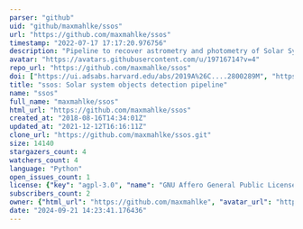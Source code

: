 ```yaml
---
parser: "github"
uid: "github/maxmahlke/ssos"
url: "https://github.com/maxmahlke/ssos"
timestamp: "2022-07-17 17:17:20.976756"
description: "Pipeline to recover astrometry and photometry of Solar System Objects in imaging surveys"
avatar: "https://avatars.githubusercontent.com/u/19716714?v=4"
repo_url: "https://github.com/maxmahlke/ssos"
doi: ["https://ui.adsabs.harvard.edu/abs/2019A%26C....2800289M", "https://ui.adsabs.harvard.edu/abs/2019ascl.soft01006M/abstract"]
title: "ssos: Solar system objects detection pipeline"
name: "ssos"
full_name: "maxmahlke/ssos"
html_url: "https://github.com/maxmahlke/ssos"
created_at: "2018-08-16T14:34:01Z"
updated_at: "2021-12-12T16:16:11Z"
clone_url: "https://github.com/maxmahlke/ssos.git"
size: 14140
stargazers_count: 4
watchers_count: 4
language: "Python"
open_issues_count: 1
license: {"key": "agpl-3.0", "name": "GNU Affero General Public License v3.0", "spdx_id": "AGPL-3.0", "url": "https://api.github.com/licenses/agpl-3.0", "node_id": "MDc6TGljZW5zZTE="}
subscribers_count: 2
owner: {"html_url": "https://github.com/maxmahlke", "avatar_url": "https://avatars.githubusercontent.com/u/19716714?v=4", "login": "maxmahlke", "type": "User"}
date: "2024-09-21 14:23:41.176436"
---
```

